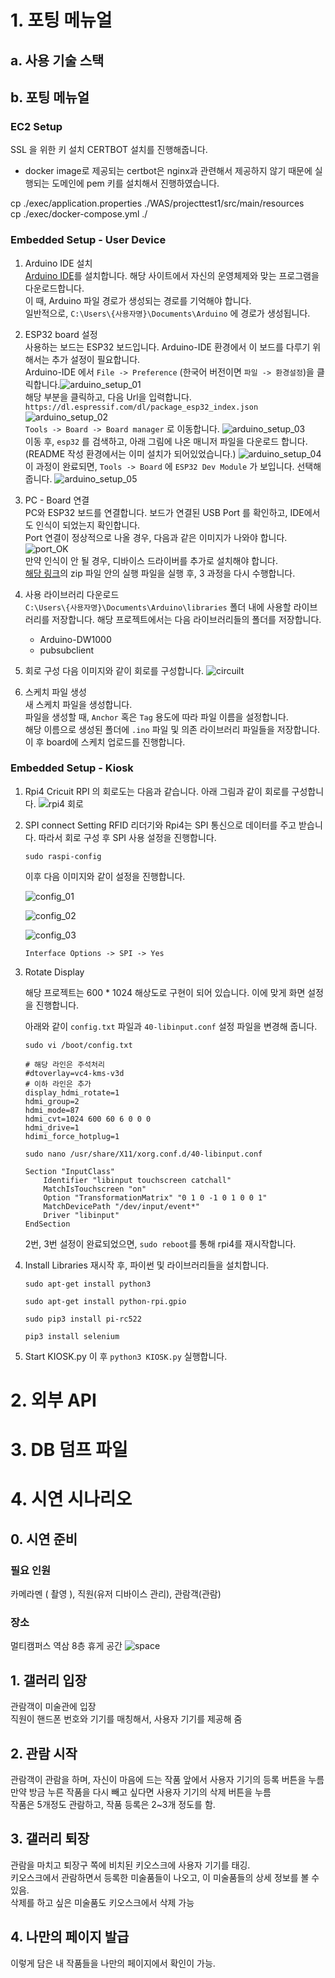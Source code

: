 # 1. 포팅 메뉴얼

## a. 사용 기술 스택

## b. 포팅 메뉴얼

### EC2 Setup
SSL 을 위한 키 설치
CERTBOT 설치를 진행해줍니다.
- docker image로 제공되는 certbot은 nginx과 관련해서 제공하지 않기 때문에 실행되는 도메인에 pem 키를 설치해서 진행하였습니다.
 

cp ./exec/application.properties ./WAS/projecttest1/src/main/resources
<br>
cp ./exec/docker-compose.yml ./

### Embedded Setup - User Device

1. Arduino IDE 설치<br>
    [Arduino IDE](https://www.arduino.cc/en/software)를 설치합니다.
    해당 사이트에서 자신의 운영체제와 맞는 프로그램을 다운로드합니다.<br>
    이 때, Arduino 파일 경로가 생성되는 경로를 기억해야 합니다.<br>
    일반적으로, `C:\Users\{사용자명}\Documents\Arduino` 에 경로가 생성됩니다.
2. ESP32 board 설정<br>
    사용하는 보드는 ESP32 보드입니다. Arduino-IDE 환경에서 이 보드를 다루기 위해서는 추가 설정이 필요합니다.<br>Arduino-IDE 에서 `File -> Preference` (한국어 버전이면 `파일 -> 환경설정`)을 클릭합니다.![arduino_setup_01](./docs/arduino_setup_01.PNG)<br>
    해당 부분을 클릭하고, 다음 Url을 입력합니다.<br>
    `https://dl.espressif.com/dl/package_esp32_index.json`
    ![arduino_setup_02](./docs/arduino_setup_02.PNG)<br>
    `Tools -> Board -> Board manager` 로 이동합니다.
    ![arduino_setup_03](./docs/arduino_setup_03.PNG)<br>
    이동 후, `esp32` 를 검색하고, 아래 그림에 나온 매니저 파일을 다운로드 합니다.<br>
    (README 작성 환경에서는 이미 설치가 되어있었습니다.)
    ![arduino_setup_04](./docs/arduino_setup_04.PNG)<br>
    이 과정이 완료되면, `Tools -> Board` 에 `ESP32 Dev Module` 가 보입니다. 선택해 줍니다.
    ![arduino_setup_05](./docs/arduino_setup_05.PNG)
3. PC - Board 연결<br>
    PC와 ESP32 보드를 연결합니다. 보드가 연결된 USB Port 를 확인하고, IDE에서도 인식이 되었는지 확인합니다.<br>
    Port 연결이 정상적으로 나올 경우, 다음과 같은 이미지가 나와야 합니다.
    ![port_OK](./docs/arduino_setup_06.PNG)<br>
    만약 인식이 안 될 경우, 디바이스 드라이버를 추가로 설치해야 합니다.<br>
    [해당 링크](https://www.silabs.com/documents/public/software/CP210x_Windows_Drivers.zip)의 zip 파일 안의 실행 파일을 실행 후, 3 과정을 다시 수행합니다.

4. 사용 라이브러리 다운로드<br>
    `C:\Users\{사용자명}\Documents\Arduino\libraries` 폴더 내에 사용할 라이브러리를 저장합니다.
    해당 프로젝트에서는 다음 라이브러리들의 폴더를 저장합니다.
    - Arduino-DW1000
    - pubsubclient
5. 회로 구성
    다음 이미지와 같이 회로를 구성합니다.
    ![circuilt](./docs/esp32_UWB_circuit.jpg)
6. 스케치 파일 생성<br>
    새 스케치 파일을 생성합니다.<br>
    파일을 생성할 때, `Anchor` 혹은 `Tag` 용도에 따라 파일 이름을 설정합니다.<br>
    해당 이름으로 생성된 폴더에 `.ino` 파일 및 의존 라이브러리 파일들을 저장합니다.<br>
    이 후 board에 스케치 업로드를 진행합니다.

### Embedded Setup - Kiosk

1. Rpi4 Cricuit
   RPI 의 회로도는 다음과 같습니다. 아래 그림과 같이 회로를 구성합니다.
   ![rpi4 회로](./docs/rpi4_circuit.PNG)

2. SPI connect Setting
    RFID 리더기와 Rpi4는 SPI 통신으로 데이터를 주고 받습니다. 따라서 회로 구성 후 SPI 사용 설정을 진행합니다.

    `sudo raspi-config`

    이후 다음 이미지와 같이 설정을 진행합니다.

    ![config_01](./docs/raspi-config01.PNG)

    ![config_02](./docs/raspi-config02.PNG)

    ![config_03](./docs/raspi-config03.PNG)

    `Interface Options -> SPI -> Yes`

3. Rotate Display
        
    해당 프로젝트는 600 * 1024 해상도로 구현이 되어 있습니다. 이에 맞게 화면 설정을 진행합니다.

    아래와 같이 `config.txt` 파일과 `40-libinput.conf` 설정 파일을 변경해 줍니다.

    `sudo vi /boot/config.txt`

    ```
    # 해당 라인은 주석처리
    #dtoverlay=vc4-kms-v3d
    # 이하 라인은 추가
    display_hdmi_rotate=1
    hdmi_group=2
    hdmi_mode=87
    hdmi_cvt=1024 600 60 6 0 0 0
    hdmi_drive=1
    hdimi_force_hotplug=1
    ```

    `sudo nano /usr/share/X11/xorg.conf.d/40-libinput.conf`

    ```
    Section "InputClass"
        Identifier "libinput touchscreen catchall"
        MatchIsTouchscreen "on"
        Option "TransformationMatrix" "0 1 0 -1 0 1 0 0 1"
        MatchDevicePath "/dev/input/event*"
        Driver "libinput"
    EndSection
    ```

    2번, 3번 설정이 완료되었으면, `sudo reboot`를 통해 rpi4를 재시작합니다.

4. Install Libraries
    재시작 후, 파이썬 및 라이브러리들을 설치합니다.

    `sudo apt-get install python3`

    `sudo apt-get install python-rpi.gpio`

    `sudo pip3 install pi-rc522`

    `pip3 install selenium`

5. Start KIOSK.py
    이 후 `python3 KIOSK.py` 실행합니다.

# 2. 외부 API

# 3. DB 덤프 파일

# 4. 시연 시나리오

## 0. 시연 준비
### 필요 인원
카메라멘 ( 촬영 ), 직원(유저 디바이스 관리), 관람객(관람)
### 장소
멀티캠퍼스 역삼 8층 휴게 공간
![space]()

## 1. 갤러리 입장
관람객이 미술관에 입장<br>
직원이 핸드폰 번호와 기기를 매칭해서, 사용자 기기를 제공해 줌
## 2. 관람 시작
관람객이 관람을 하며, 자신이 마음에 드는 작품 앞에서 사용자 기기의 등록 버튼을 누름<br>
만약 방금 누른 작품을 다시 빼고 싶다면 사용자 기기의 삭제 버튼을 누름<br>
작품은 5개정도 관람하고, 작품 등록은 2~3개 정도를 함.
## 3. 갤러리 퇴장
관람을 마치고 퇴장구 쪽에 비치된 키오스크에 사용자 기기를 태깅.<br>
키오스크에서 관람하면서 등록한 미술품들이 나오고, 이 미술품들의 상세 정보를 볼 수 있음.<br>
삭제를 하고 싶은 미술품도 키오스크에서 삭제 가능
## 4. 나만의 페이지 발급
이렇게 담은 내 작품들을 나만의 페이지에서 확인이 가능.